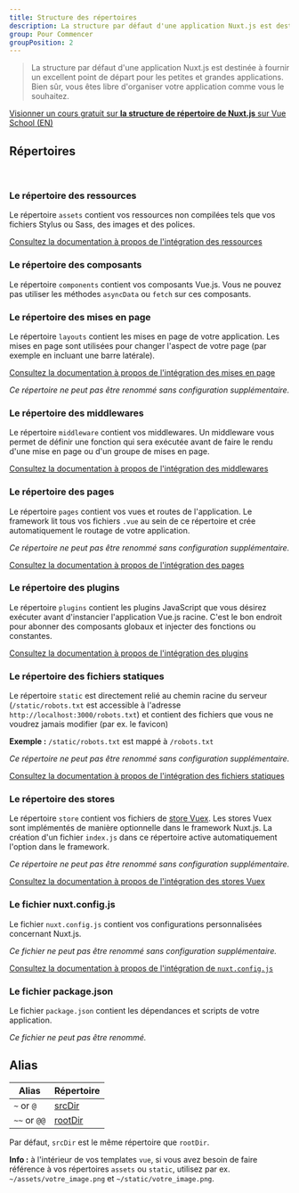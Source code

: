 ```yaml
---
title: Structure des répertoires
description: La structure par défaut d'une application Nuxt.js est destinée à fournir un excellent point de départ pour les petites et grandes applications. Bien sûr, vous êtes libre d'organiser votre application comme vous le souhaitez.
group: Pour Commencer
groupPosition: 2
---
```


> La structure par défaut d'une application Nuxt.js est destinée à fournir un excellent point de départ pour les petites et grandes applications. Bien sûr, vous êtes libre d'organiser votre application comme vous le souhaitez.

<div class="Promo__Video">
  <a href="https://vueschool.io/lessons/guided-nuxtjs-project-tour?friend=nuxt" target="_blank">
    <p class="Promo__Video__Icon">
      Visionner un cours gratuit sur <strong>la structure de répertoire de Nuxt.js</strong> sur Vue School (EN)
    </p>
  </a>
</div>

## Répertoires

<br />

### Le répertoire des ressources

Le répertoire `assets` contient vos ressources non compilées tels que vos fichiers Stylus ou Sass, des images et des polices.

[Consultez la documentation à propos de l'intégration des ressources](/guide/assets)

### Le répertoire des composants

Le répertoire `components` contient vos composants Vue.js. Vous ne pouvez pas utiliser les méthodes `asyncData` ou `fetch` sur ces composants.

### Le répertoire des mises en page

Le répertoire `layouts` contient les mises en page de votre application. Les mises en page sont utilisées pour changer l'aspect de votre page (par exemple en incluant une barre latérale).

[Consultez la documentation à propos de l'intégration des mises en page](/guide/views#layouts)

_Ce répertoire ne peut pas être renommé sans configuration supplémentaire._

### Le répertoire des middlewares

Le répertoire `middleware` contient vos middlewares. Un middleware vous permet de définir une fonction qui sera exécutée avant de faire le rendu d'une mise en page ou d'un groupe de mises en page.

[Consultez la documentation à propos de l'intégration des middlewares](/guide/routing#middleware)

### Le répertoire des pages

Le répertoire `pages` contient vos vues et routes de l'application. Le framework lit tous vos fichiers `.vue` au sein de ce répertoire et crée automatiquement le routage de votre application.

_Ce répertoire ne peut pas être renommé sans configuration supplémentaire._

[Consultez la documentation à propos de l'intégration des pages](/guide/views)

### Le répertoire des plugins

Le répertoire `plugins` contient les plugins JavaScript que vous désirez exécuter avant d'instancier l'application Vue.js racine. C'est le bon endroit pour abonner des composants globaux et injecter des fonctions ou constantes.

[Consultez la documentation à propos de l'intégration des plugins](/guide/plugins)

### Le répertoire des fichiers statiques

Le répertoire `static` est directement relié au chemin racine du serveur (`/static/robots.txt` est accessible à l'adresse `http://localhost:3000/robots.txt`) et contient des fichiers que vous ne voudrez jamais modifier (par ex. le favicon)

**Exemple :** `/static/robots.txt` est mappé à `/robots.txt`

_Ce répertoire ne peut pas être renommé sans configuration supplémentaire._

[Consultez la documentation à propos de l'intégration des fichiers statiques](/guide/assets#static)

### Le répertoire des stores

Le répertoire `store` contient vos fichiers de [store Vuex](https://vuex.vuejs.org/fr/). Les stores Vuex sont implémentés de manière optionnelle dans le framework Nuxt.js. La création d'un fichier `index.js` dans ce répertoire active automatiquement l'option dans le framework.

_Ce répertoire ne peut pas être renommé sans configuration supplémentaire._

[Consultez la documentation à propos de l'intégration des stores Vuex](/guide/vuex-store)

### Le fichier nuxt.config.js

Le fichier `nuxt.config.js` contient vos configurations personnalisées concernant Nuxt.js.

_Ce fichier ne peut pas être renommé sans configuration supplémentaire._

[Consultez la documentation à propos de l'intégration de `nuxt.config.js`](/guide/configuration)

### Le fichier package.json

Le fichier `package.json` contient les dépendances et scripts de votre application.

_Ce fichier ne peut pas être renommé._

## Alias

| Alias | Répertoire |
|-----|------|
| `~` or `@` | [srcDir](/api/configuration-srcdir) |
| `~~` or `@@` | [rootDir](/api/configuration-rootdir) |

Par défaut, `srcDir` est le même répertoire que `rootDir`.

<div class="Alert Alert--nuxt-green">

<b>Info :</b> à l'intérieur de vos templates `vue`, si vous avez besoin de faire référence à vos répertoires `assets` ou `static`, utilisez par ex. `~/assets/votre_image.png` et `~/static/votre_image.png`.

</div>
